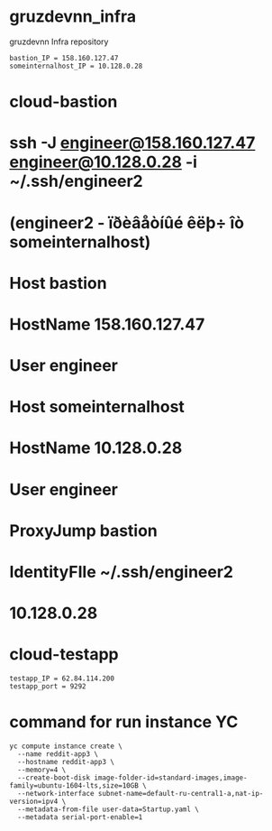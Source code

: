 # gruzdevnn_infra
gruzdevnn Infra repository

    bastion_IP = 158.160.127.47
    someinternalhost_IP = 10.128.0.28

# cloud-bastion
# ssh -J engineer@158.160.127.47 engineer@10.128.0.28 -i ~/.ssh/engineer2
# (engineer2 - ïðèâåòíûé êëþ÷ îò someinternalhost)
# Host bastion
#    HostName 158.160.127.47
#    User engineer
# Host someinternalhost
#    HostName 10.128.0.28
#    User engineer
#    ProxyJump bastion
#    IdentityFIle ~/.ssh/engineer2
# 10.128.0.28
# cloud-testapp

    testapp_IP = 62.84.114.200
    testapp_port = 9292

# command for run instance YC

    yc compute instance create \
      --name reddit-app3 \
      --hostname reddit-app3 \
      --memory=4 \
      --create-boot-disk image-folder-id=standard-images,image-family=ubuntu-1604-lts,size=10GB \
      --network-interface subnet-name=default-ru-central1-a,nat-ip-version=ipv4 \
      --metadata-from-file user-data=Startup.yaml \
      --metadata serial-port-enable=1
